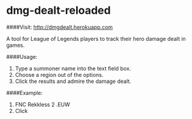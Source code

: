 # dmg-dealt-reloaded
####Visit: http://dmgdealt.herokuapp.com

A tool for League of Legends players to track their hero damage dealt in games.

####Usage: 

1. Type a summoner name into the text field box.
2. Choose a region out of the options.
3. Click the results and admire the damage dealt.

####Example: 

1. FNC Rekkless 
2 .EUW 
3. Click
